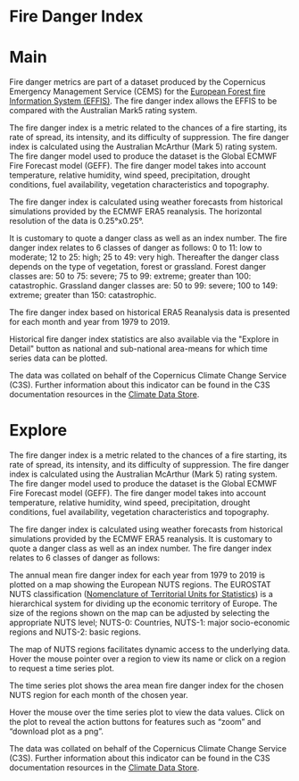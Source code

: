 
Fire Danger Index
=================

# Main


Fire danger metrics are part of a dataset produced by the Copernicus Emergency Management Service (CEMS) for the [European Forest fire Information System (EFFIS)](https://effis.jrc.ec.europa.eu/about-effis/technical-background/fire-danger-forecast/). The fire danger index allows the EFFIS to be compared with the Australian Mark5 rating system.

The fire danger index is a metric related to the chances of a fire starting, its rate of spread, its intensity, and its difficulty of suppression.  The fire danger index is calculated using the Australian McArthur (Mark 5) rating system. The fire danger model used to produce the dataset is the Global ECMWF Fire Forecast model (GEFF).  The fire danger model takes into account temperature, relative humidity, wind speed, precipitation, drought conditions, fuel availability, vegetation characteristics and topography.

The fire danger index is calculated using weather forecasts from historical simulations provided by the ECMWF ERA5 reanalysis.  The horizontal resolution of the data is 0.25°x0.25°. 

It is customary to quote a danger class as well as an index number. The fire danger index relates to 6 classes of danger as follows:
0 to 11: low to moderate; 12 to 25: high; 25 to 49: very high.
Thereafter the danger class depends on the type of vegetation, forest or grassland. 
Forest danger classes are: 50 to 75: severe; 75 to 99: extreme; greater than 100: catastrophic.
Grassland danger classes are: 50 to 99: severe; 100 to 149: extreme; greater than 150: catastrophic.

The fire danger index based on historical ERA5 Reanalysis data is presented for each month and year from 1979 to 2019.

Historical fire danger index statistics are also available via the "Explore in Detail" button as national and sub-national area-means for which time series data can be plotted.

The data was collated on behalf of the Copernicus Climate Change Service (C3S).  Further information about this indicator can be found in the C3S documentation resources in the [Climate Data Store](https://cds.climate.copernicus.eu/cdsapp#!/dataset/cems-fire-historical?tab=overview).
# Explore


The fire danger index is a metric related to the chances of a fire starting, its rate of spread, its intensity, and its difficulty of suppression.   The fire danger index is calculated using the Australian McArthur (Mark 5) rating system. The fire danger model used to produce the dataset is the Global ECMWF Fire Forecast model (GEFF).  The fire danger model takes into account temperature, relative humidity, wind speed, precipitation, drought conditions, fuel availability, vegetation characteristics and topography.

The fire danger index is calculated using weather forecasts from historical simulations provided by the ECMWF ERA5 reanalysis.  It is customary to quote a danger class as well as an index number. The fire danger index relates to 6 classes of danger as follows:

The annual mean fire danger index for each year from 1979 to 2019 is plotted on a map showing the European NUTS regions.  The EUROSTAT NUTS classification ([Nomenclature of Territorial Units for Statistics](https://ec.europa.eu/eurostat/web/nuts/background)) is a hierarchical system for dividing up the economic territory of Europe. The size of the regions shown on the map can be adjusted by selecting the appropriate NUTS level; NUTS-0: Countries, NUTS-1: major socio-economic regions and NUTS-2: basic regions.

The map of NUTS regions facilitates dynamic access to the underlying data. Hover the mouse pointer over a region to view its name or click on a region to request a time series plot.

The time series plot shows the area mean fire danger index for the chosen NUTS region for each month of the chosen year. 

Hover the mouse over the time series plot to view the data values.  Click on the plot to reveal the action buttons for features such as “zoom” and “download plot as a png”.

The data was collated on behalf of the Copernicus Climate Change Service (C3S).  Further information about this indicator can be found in the C3S documentation resources in the [Climate Data Store](https://cds.climate.copernicus.eu/cdsapp#!/dataset/cems-fire-historical?tab=overview).